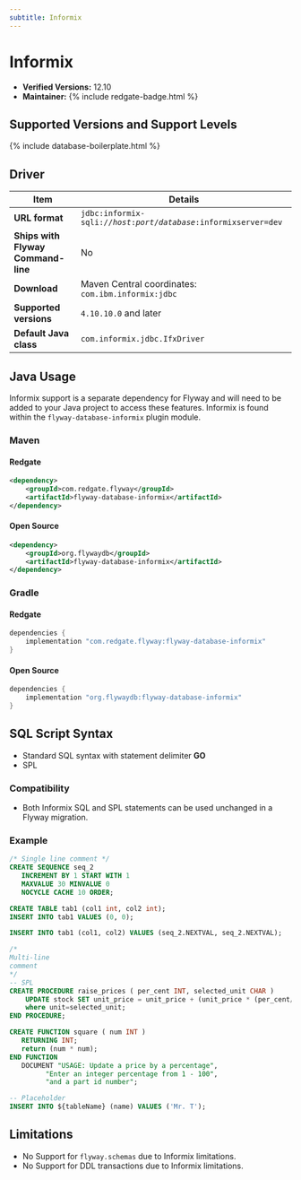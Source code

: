 ```yaml
---
subtitle: Informix
---
```

# Informix
- **Verified Versions:** 12.10
- **Maintainer:** {% include redgate-badge.html %}

## Supported Versions and Support Levels

{% include database-boilerplate.html %}

## Driver

| Item                               | Details                                                                                      |
|------------------------------------|----------------------------------------------------------------------------------------------|
| **URL format**                     | <code>jdbc:informix-sqli://<i>host</i>:<i>port</i>/<i>database</i>:informixserver=dev</code> |
| **Ships with Flyway Command-line** | No                                                                                           |
| **Download**                       | Maven Central coordinates: `com.ibm.informix:jdbc`                                           |
| **Supported versions**             | `4.10.10.0` and later                                                                        |
| **Default Java class**             | `com.informix.jdbc.IfxDriver`                                                                |



## Java Usage
Informix support is a separate dependency for Flyway and will need to be added to your Java project to access these features.
Informix is found within the `flyway-database-informix` plugin module.
### Maven
#### Redgate
```xml
<dependency>
    <groupId>com.redgate.flyway</groupId>
    <artifactId>flyway-database-informix</artifactId>
</dependency>
```
#### Open Source
```xml
<dependency>
    <groupId>org.flywaydb</groupId>
    <artifactId>flyway-database-informix</artifactId>
</dependency>
```

### Gradle
#### Redgate
```groovy
dependencies {
    implementation "com.redgate.flyway:flyway-database-informix"
}
```
#### Open Source
```groovy
dependencies {
    implementation "org.flywaydb:flyway-database-informix"
}
```

## SQL Script Syntax

- Standard SQL syntax with statement delimiter **GO**
- SPL

### Compatibility

- Both Informix SQL and SPL statements can be used unchanged in a Flyway migration.

### Example

```sql
/* Single line comment */
CREATE SEQUENCE seq_2
   INCREMENT BY 1 START WITH 1
   MAXVALUE 30 MINVALUE 0
   NOCYCLE CACHE 10 ORDER;

CREATE TABLE tab1 (col1 int, col2 int);
INSERT INTO tab1 VALUES (0, 0);

INSERT INTO tab1 (col1, col2) VALUES (seq_2.NEXTVAL, seq_2.NEXTVAL);

/*
Multi-line
comment
*/
-- SPL
CREATE PROCEDURE raise_prices ( per_cent INT, selected_unit CHAR )
	UPDATE stock SET unit_price = unit_price + (unit_price * (per_cent/100) )
	where unit=selected_unit;
END PROCEDURE;

CREATE FUNCTION square ( num INT )
   RETURNING INT;
   return (num * num);
END FUNCTION
   DOCUMENT "USAGE: Update a price by a percentage",
         "Enter an integer percentage from 1 - 100",
         "and a part id number";

-- Placeholder
INSERT INTO ${tableName} (name) VALUES ('Mr. T');
```

## Limitations

- No Support for <code>flyway.schemas</code> due to Informix limitations.
- No Support for DDL transactions due to Informix limitations.
